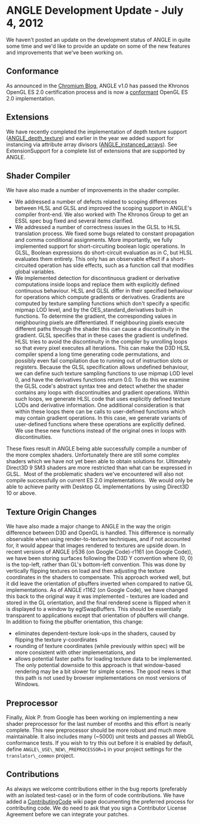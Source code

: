 # ANGLE Development Update - July 4, 2012

We haven't posted an update on the development status of ANGLE in quite some
time and we'd like to provide an update on some of the new features and
improvements that we've been working on.

## Conformance

As announced in the [Chromium Blog](http://blog.chromium.org/2011/11/opengl-es-20-certification-for-angle.html),
ANGLE v1.0 has passed the Khronos OpenGL ES 2.0 certification process and is now
a [conformant](http://www.khronos.org/conformance/adopters/conformant-products/)
OpenGL ES 2.0 implementation.

## Extensions

We have recently completed the implementation of depth texture support
([ANGLE\_depth\_texture](https://code.google.com/p/angleproject/source/browse/extensions/ANGLE_depth_texture.txt?name=master))
and earlier in the year we added support for instancing via attribute array
divisors ([ANGLE\_instanced\_arrays](https://code.google.com/p/angleproject/source/browse/extensions/ANGLE_instanced_arrays.txt?name=master)).
See ExtensionSupport for a complete list of extensions that are supported by
ANGLE.

## Shader Compiler

We have also made a number of improvements in the shader compiler.

* We addressed a number of defects related to scoping differences between HLSL and
GLSL and improved the scoping support in ANGLE's compiler front-end. We also
worked with The Khronos Group to get an ESSL spec bug fixed and several items
clarified.
* We addressed a number of correctness issues in the GLSL to HLSL
translation process. We fixed some bugs related to constant propagation and
comma conditional assignments. More importantly, we fully implemented support
for short-circuiting boolean logic operations. In GLSL, Boolean expressions do
short-circuit evaluation as in C, but HLSL evaluates them entirely. This only
has an observable effect if a short-circuited operation has side effects, such
as a function call that modifies global variables.
* We implemented detection
for discontinuous gradient or derivative computations inside loops and replace
them with explicitly defined continuous behaviour. HLSL and GLSL differ in their
specified behaviour for operations which compute gradients or derivatives.
Gradients are computed by texture sampling functions which don't specify a
specific mipmap LOD level, and by the OES\_standard\_derivatives built-in
functions. To determine the gradient, the corresponding values in neighbouring
pixels are differentiated. If neighbouring pixels execute different paths
through the shader this can cause a discontinuity in the gradient. GLSL
specifies that in these cases the gradient is undefined. HLSL tries to avoid the
discontinuity in the compiler by unrolling loops so that every pixel executes
all iterations. This can make the D3D HLSL compiler spend a long time generating
code permutations, and possibly even fail compilation due to running out of
instruction slots or registers. Because the GLSL specification allows undefined
behaviour, we can define such texture sampling functions to use mipmap LOD level
0, and have the derivatives functions return 0.0. To do this we examine the GLSL
code's abstract syntax tree and detect whether the shader contains any loops
with discontinuities and gradient operations. Within such loops, we generate
HLSL code that uses explicitly defined texture LODs and derivative information.
One additional consideration is that within these loops there can be calls to
user-defined functions which may contain gradient operations. In this case, we
generate variants of user-defined functions where these operations are
explicitly defined. We use these new functions instead of the original ones in
loops with discontinuities.

These fixes result in ANGLE being able successfully compile a number of the more
complex shaders. Unfortunately there are still some complex shaders which we
have not yet been able to obtain solutions for. Ultimately Direct3D 9 SM3
shaders are more restricted than what can be expressed in GLSL.  Most of the
problematic shaders we've encountered will also not compile successfully on
current ES 2.0 implementations.  We would only be able to achieve parity with
Desktop GL implementations by using Direct3D 10 or above.

## Texture Origin Changes

We have also made a major change to ANGLE in the way the origin difference
between D3D and OpenGL is handled. This difference is normally observable when
using render-to-texture techniques, and if not accounted for, it would appear
that images rendered to textures are upside down. In recent versions of ANGLE
(r536 (on Google Code)-r1161 (on Google Code)), we have been storing surfaces
following the D3D Y convention where (0, 0) is the top-left, rather than GL's
bottom-left convention. This was done by vertically flipping textures on load
and then adjusting the texture coordinates in the shaders to compensate. This
approach worked well, but it did leave the orientation of pbuffers inverted when
compared to native GL implementations. As of ANGLE r1162 (on Google Code), we
have changed this back to the original way it was implemented - textures are
loaded and stored in the GL orientation, and the final rendered scene is flipped
when it is displayed to a window by eglSwapBuffers. This should be essentially
transparent to applications except that orientation of pbuffers will change.  In
addition to fixing the pbuffer orientation, this change:

* eliminates
dependent-texture look-ups in the shaders, caused by flipping the texture
y-coordinates
* rounding of texture coordinates (while previously within spec)
will be more consistent with other implementations, and
* allows potential
faster paths for loading texture data to be implemented. The only potential
downside to this approach is that window-based rendering may be a bit slower for
simple scenes. The good news is that this path is not used by browser
implementations on most versions of Windows.

## Preprocessor

Finally, Alok P. from Google has been working on implementing a new shader
preprocessor for the last number of months and this effort is nearly complete.
This new preprocessor should be more robust and much more maintainable. It also
includes many (~5000) unit tests and passes all WebGL conformance tests. If you
wish to try this out before it is enabled by default, define
`ANGLE\_USE\_NEW\_PREPROCESSOR=1` in your project settings for the
`translator\_common` project.

## Contributions

As always we welcome contributions either in the bug reports (preferably with an
isolated test-case) or in the form of code contributions. We have added a
[ContributingCode](ContributingCode.md) wiki page documenting the preferred
process for contributing code. We do need to ask that you sign a Contributor
License Agreement before we can integrate your patches.
